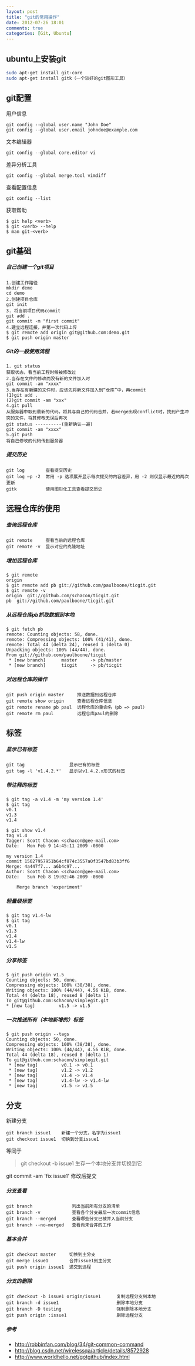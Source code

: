 ```yaml
---
layout: post
title: "git的常用操作"
date: 2012-07-26 18:01
comments: true
categories: [Git, Ubuntu]
---
```


ubuntu上安装git
--------------
```sh
sudo apt-get install git-core
sudo apt-get install gitk（一个较好的git图形工具）
```
<!-- more -->


git配置
-------
用户信息

    git config --global user.name "John Doe"
    git config --global user.email johndoe@example.com

文本编辑器

    git config --global core.editor vi

差异分析工具

    git config --global merge.tool vimdiff

查看配置信息

    git config --list

获取帮助

    $ git help <verb>
    $ git <verb> --help
    $ man git-<verb>


git基础
--------
##### 自己创建一个git项目

    1.创建工作路径
    mkdir demo
    cd demo
    2.创建项目仓库
    git init
    3. 将当前项目代码commit
    git add .
    git commit -m "first commit"
    4.建立远程连接，并第一次代码上传
    $ git remote add origin git@github.com:demo.git
    $ git push origin master

##### Git的一般使用流程

    1. git status
    获取状态，看当前工程时候被修改过
    2.当存在文件的修改而没有新的文件加入时
    git commit -am "xxxx"
    3.当存在有新建的文件时，应该先将新文件加入到“仓库”中，再commit
    (1)git add .
    (2)git commit -am "xxx"
    4.git pull
    从服务器中取到最新的代码，将其与自己的代码合并，若merge出现conflict时，找到产生冲突的文件，将其修改无误后再次
    git status ----------(重新确认一遍)
    git commit -am "xxxx"
    5.git push
    将自己修改的代码传到服务器

##### 提交历史

    git log        查看提交历史
    git log –p -2  常用 -p 选项展开显示每次提交的内容差异，用 -2 则仅显示最近的两次更新
    gitk           使用图形化工具查看提交历史


远程仓库的使用
-----------------
##### 查询远程仓库

    git remote     查看当前的远程仓库
    git remote -v  显示对应的克隆地址

##### 增加远程仓库

    $ git remote
    origin
    $ git remote add pb git://github.com/paulboone/ticgit.git
    $ git remote -v
    origin  git://github.com/schacon/ticgit.git
    pb  git://github.com/paulboone/ticgit.git

##### 从远程仓库pb抓取数据到本地

    $ git fetch pb
    remote: Counting objects: 58, done.
    remote: Compressing objects: 100% (41/41), done.
    remote: Total 44 (delta 24), reused 1 (delta 0)
    Unpacking objects: 100% (44/44), done.
    From git://github.com/paulboone/ticgit
     * [new branch]      master     -> pb/master
     * [new branch]      ticgit     -> pb/ticgit

##### 对远程仓库的操作
    git push origin master     推送数据到远程仓库
    git remote show origin     查看远程仓库信息
    git remote rename pb paul  远程仓库的重命名（pb => paul）
    git remote rm paul         远程仓库paul的删除


标签
-----
##### 显示已有标签

    git tag                 显示已有的标签
    git tag -l 'v1.4.2.*'   显示以v1.4.2.x形式的标签

##### 带注释的标签

    $ git tag -a v1.4 -m 'my version 1.4'
    $ git tag
    v0.1
    v1.3
    v1.4

    $ git show v1.4
    tag v1.4
    Tagger: Scott Chacon <schacon@gee-mail.com>
    Date:   Mon Feb 9 14:45:11 2009 -0800

    my version 1.4
    commit 15027957951b64cf874c3557a0f3547bd83b3ff6
    Merge: 4a447f7... a6b4c97...
    Author: Scott Chacon <schacon@gee-mail.com>
    Date:   Sun Feb 8 19:02:46 2009 -0800

        Merge branch 'experiment'

##### 轻量级标签

    $ git tag v1.4-lw
    $ git tag
    v0.1
    v1.3
    v1.4
    v1.4-lw
    v1.5

##### 分享标签

    $ git push origin v1.5
    Counting objects: 50, done.
    Compressing objects: 100% (38/38), done.
    Writing objects: 100% (44/44), 4.56 KiB, done.
    Total 44 (delta 18), reused 8 (delta 1)
    To git@github.com:schacon/simplegit.git
    * [new tag]         v1.5 -> v1.5

##### 一次推送所有（本地新增的）标签

    $ git push origin --tags
    Counting objects: 50, done.
    Compressing objects: 100% (38/38), done.
    Writing objects: 100% (44/44), 4.56 KiB, done.
    Total 44 (delta 18), reused 8 (delta 1)
    To git@github.com:schacon/simplegit.git
     * [new tag]         v0.1 -> v0.1
     * [new tag]         v1.2 -> v1.2
     * [new tag]         v1.4 -> v1.4
     * [new tag]         v1.4-lw -> v1.4-lw
     * [new tag]         v1.5 -> v1.5


分支
-----
新建分支

    git branch issue1    新建一个分支，名字为issue1
    git checkout issue1  切换到分支issue1

等同于
> git checkout -b issue1  生存一个本地分支并切换到它

git commit -am 'fix issue1'  修改后提交

##### 分支查看

    git branch               列出当前所有分支的清单
    git branch -v            查看各个分支最后一次commit信息
    git branch --merged      查看哪些分支已被并入当前分支
    git branch --no-merged   查看尚未合并的工作

##### 基本合并

    git checkout master     切换到主分支
    git merge issue1        合并issue1到主分支
    git push origin issue1  递交到远程

##### 分支的删除

    git checkout -b issue1 origin/issue1      复制远程分支到本地
    git branch -d issue1                      删除本地分支
    git branch -D testing                     强制删除本地分支
    git push origin :issue1                   删除远程分支

##### 参考
* http://robbinfan.com/blog/34/git-common-command
* http://blog.csdn.net/wirelessqa/article/details/8572928
* http://www.worldhello.net/gotgithub/index.html
